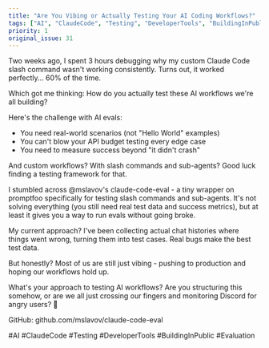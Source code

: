 ```yaml
---
title: "Are You Vibing or Actually Testing Your AI Coding Workflows?"
tags: ["AI", "ClaudeCode", "Testing", "DeveloperTools", "BuildingInPublic", "Evaluation"]
priority: 1
original_issue: 31
---
```


Two weeks ago, I spent 3 hours debugging why my custom Claude Code slash command wasn't working consistently. Turns out, it worked perfectly... 60% of the time.

Which got me thinking: How do you actually test these AI workflows we're all building?

Here's the challenge with AI evals:
- You need real-world scenarios (not "Hello World" examples)
- You can't blow your API budget testing every edge case
- You need to measure success beyond "it didn't crash"

And custom workflows? With slash commands and sub-agents? Good luck finding a testing framework for that.

I stumbled across @mslavov's claude-code-eval - a tiny wrapper on promptfoo specifically for testing slash commands and sub-agents. It's not solving everything (you still need real test data and success metrics), but at least it gives you a way to run evals without going broke.

My current approach? I've been collecting actual chat histories where things went wrong, turning them into test cases. Real bugs make the best test data.

But honestly? Most of us are still just vibing - pushing to production and hoping our workflows hold up.

What's your approach to testing AI workflows? Are you structuring this somehow, or are we all just crossing our fingers and monitoring Discord for angry users? 🤔

GitHub: github.com/mslavov/claude-code-eval

#AI #ClaudeCode #Testing #DeveloperTools #BuildingInPublic #Evaluation